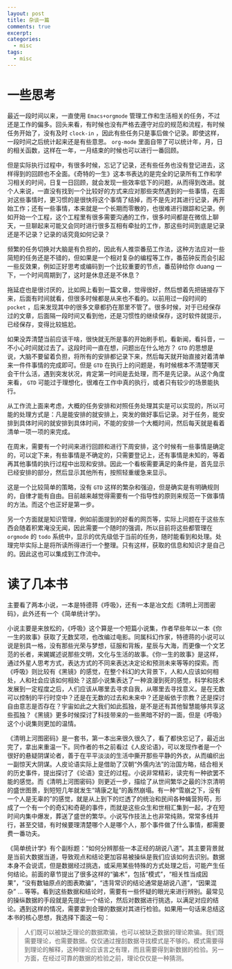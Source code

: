```yaml
---
layout: post
title: 杂谈一篇
comments: true
excerpt: 
categories:
  - misc
tags:
  - misc 
---
```



# 一些思考

最近一段时间以来，一直使用 `Emacs+orgmode` 管理工作和生活相关的任务，不过还是工作的偏多。回头来看，有时候也没有严格去遵守对应的规范和流程，有时候任务开始了，没有及时 `clock-in` ，因此有些任务只是事后做个记录。即使这样，一段时间之后统计起来还是有些意思。 `org-mode` 里面自带了可以统计年，月，日的相关函数，这样在一年，一月结束的时候也可以进行一番回顾。

但是实际执行过程中，有很多时候，忘记了记录，还有些任务也没有登记进去，这样得到的回顾也不全面。《奇特的一生》这本书表达的是完全的记录所有工作和学习相关的时间，日复一日回顾，就会发现一些效率低下的问题，从而得到改进。就个人来说，一直没有找到一个比较好的方式来应对那些突然遇到的一些事情，在面对这些事情时，更习惯的是很快将这个事情了结掉，而不是先对其进行记录，再开始工作；还有一些事情，本来就是一个长期而零散的，也很难进行跟踪和记录。例如开始一个工程，这个工程里有很多需要沟通的工作，很多时间都是在微信上聊天，一旦聊起来可能又会同时进行很多互相有牵扯的工作，那这些时间到底是记录还是不记录？记录的话究竟如何记录？

频繁的任务切换对大脑是有负担的，因此有人推崇番茄工作法，这种方法应对一些简短的任务还是不错的，但如果是一个相对复杂的编程等工作，番茄钟反而会引起一些反效果，例如正好思考或编码到一个比较重要的节点，番茄钟给你 duang 一下，一个时间周期到了，这时是休息还是不休息？

拖延症也是很讨厌的，比如网上看到一篇文章，觉得很好，然后想着先把链接存下来，后面有时间就看，但很多时候都是从来也不看的。以前用过一段时间的 `pocket` ，后来发现其中的很多文章都扔在那里不管了。很多时候，对于已经保存过的文章，后面隔一段时间又看到他，还是习惯性的继续保存，这时软件就提示，已经保存，变得比较尴尬。

如果没弄清楚当前应该干啥，很快就无所是事的开始刷手机，看新闻，看抖音，一不小心时间就过去了。这段时间一直在想，问题出在什么地方？ `GTD` 的思想是说，大脑不要留着负担，将所有的安排都记录下来，然后每天就开始直接对着清单来一件件事情的完成即可。但是 `GTD` 在执行上的问题是，有时候根本不清楚哪天会干什么活，遇到突发状况，肯定第一时间是去处理，而不是先记录。从这个角度来看， `GTD` 可能过于理想化，很难在工作中真的执行，或者只有较少的场景能执行。

从工作流上面来考虑，大概的任务安排和对照任务处理其实是可以实现的，所以可能的处理方式是：凡是能安排的就安排上，突发的做好事后记录。对于任务，能安排到具体时间的就安排到具体时间，不能的安排一个大概时间，然后每天就是看着清单一项一项的来完成。

在周末，需要有一个时间来进行回顾和进行下周安排，这个时候有一些事情是确定的，可以定下来，有些事情是不确定的，只需要登记上，还有事情是未知的，等着再其他事情的执行过程中出现和安排。因此一个看板需要满足的条件是，首先显示已经安排的部分，然后显示其他所有，按照轻重缓急来显示。

这是一个比较简单的策略，没有 `GTD` 这样的繁杂和强迫，但是确实是有明确规则的，自律才能有自由。目前越来越觉得需要有一个指导性的原则来规范一下做事情的方法。而这个也正好是第一步。

另一个方面就是知识管理，例如前面提到的好看的网页等，实际上问题在于这些东西会随着积累淹没无闻，因此需要一个随时的强调，所以目前将这些都管理在 `orgmode` 的 `todo` 系统中，显示的优先级低于当前的任务，随时能看到和处理。处理完毕实际上是将所读所得进行一个整理。只有这样，获取的信息和知识才是自己的。因此这也可以集成到工作流中。


# 读了几本书

主要看了两本小说，一本是特德蒋《呼吸》，还有一本是冶文彪《清明上河图密码》，此外还有一个《简单统计学》。

小说主要是来放松的，《呼吸》这个算是一个短篇小说集，作者早些年以一本《你一生的故事》获取了无数奖项，也改编过电影。同属科幻作家，特德蒋的小说可以说是别具一格，没有那些光荣与梦想，征服和背叛，星辰与大海，而更像一个文艺范的长者，来娓娓述说那些文明，文化与生活的故事。《你一生的故事》是这样，通过外星人思考方式，表达方式的不同来表达决定论和预测未来等等的探索。而《呼吸》则比较有《黑镜》的感觉，在整个科幻的大背景下，人和人应该如何相处，人和社会应该如何相处？这部小说集表达了一种浪漫到死的感觉，科学和技术发展到一定程度之后，人们应该从哪里去寻求自我，从哪里去寻找意义。是在无数可以控制的平行时空中？还是在无数的过去和未来中？还是皈依于宗教？还是探讨自由意志是否存在？宇宙如此之大我们如此孤独，是不是还有其他智慧能够共享这些孤独？《黑镜》更多时候探讨了科技带来的一些黑暗不好的一面，但是《呼吸》这个小说集则更加的温情。

《清明上河图密码》是一套书，第一本出来很久很久了，看了都快忘记了，最近出完了，拿出来重温一下。同作者的书之前看过《人皮论语》，可以发现作者是一个很好的悬疑阴谋论者，善于在平平淡淡的生活中撕开那些平静的外衣，从而编织出一副惊天大阴谋。人皮论语实际上是借助了汉朝“外儒内法”的治国方略，结合相关的历史事件，提出探讨了《论语》变迁的过程。小说非常精彩，读完有一种欲罢不能的感觉。而《清明上河图密码》则更近一步，描绘了从世间繁华之最的汴京清明的盛世图景，到短短几年就发生“靖康之耻”的轰然崩塌。有一种“雪崩之下，没有一个人是无辜的”的感觉，就是从上到下的烂透了的统治和民间各种蝇营狗苟，形成了一个有一个的奇幻和奇葩的事件，而就是这些众生和世相汇集到一起，才在短时间内集中爆发，葬送了盛世的繁华。小说写作技法上也非常纯熟，常常多线并行，甚至交错，有时候要理清楚哪个人是哪个人，那个事件做了什么事情，都需要费一番功夫。

《简单统计学》有个副标题：“如何分辨那些一本正经的胡说八道”。其主要背景就是当前大数据当道，导致观点和结论更加容易被操纵是我们应该如何去识别。数据本身不会说谎，但是数据经过挑选，或采用某些特殊的方式处理之后，可能产生任何结论。前面的章节提出了很多这样的“骗术”，包括“模式”，“相关性当成因果”，“没有数轴原点的图表欺骗”，“违背常识的结论通常是胡说八道”，“因果混杂” &#x2026; 等等。看到这些数据和结论时，需要有一些怀疑的眼光来进行辨别。最常见的操纵数据的手段就是先提出一个结论，然后对数据进行挑选，以满足对应的结论。遇到这样的情况，需要拿到合理的数据对其进行检验。如果用一句话来总结这本书的核心思想，我选择下面这一句：

> 人们既可以被缺乏理论的数据欺骗，也可以被缺乏数据的理论欺骗。我们既需要理论，也需要数据。仅仅通过搜刮数据寻找模式是不够的。模式需要得到理论的解释，这种理论应该言之有理，而且需要得到新数据的检验。另一方面，在经过可靠的数据的检验之前，理论仅仅是一种猜测。
